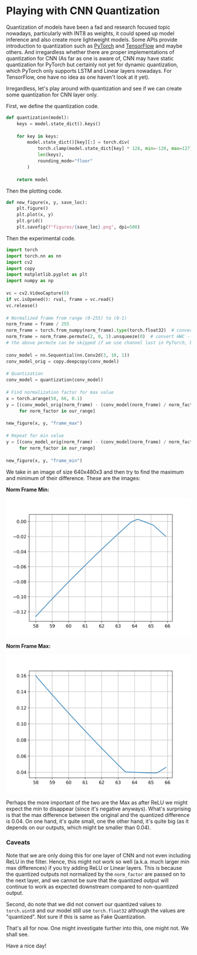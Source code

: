 # Playing with CNN Quantization

Quantization of models have been a fad and research focused topic nowadays, particularly with INT8 as weights, it could speed up model inference and also create more lightweight models. Some APIs provide introduction to quantization such as [PyTorch](https://pytorch.org/blog/introduction-to-quantization-on-pytorch/) and [TensorFlow](https://www.tensorflow.org/lite/performance/post_training_quantization) and maybe others. And irregardless whether there are proper implementations of quantization for CNN (As far as one is aware of, CNN may have static quantization for PyTorch but certainly not yet for dynamic quantization, which PyTorch only supports LSTM and Linear layers nowadays. For TensorFlow, one have no idea as one haven't look at it yet). 

Irregardless, let's play around with quantization and see if we can create some quantization for CNN layer only. 

First, we define the quantization code. 

```python
def quantization(model):
    keys = model.state_dict().keys()
    
    for key in keys:
        model.state_dict()[key][:] = torch.div(
            torch.clamp(model.state_dict[key] * 128, min=-128, max=127),
            len(keys), 
            rounding_mode="floor"
        )
        
    return model
```

Then the plotting code. 

```python
def new_figure(x, y, save_loc):
    plt.figure()
    plt.plot(x, y)
    plt.grid()
    plt.savefig(f"figures/{save_loc}.png", dpi=500)
```

Then the experimental code. 

```python
import torch
import torch.nn as nn
import cv2
import copy
import matplotlib.pyplot as plt
import numpy as np

vc = cv2.VideoCapture(0)
if vc.isOpened(): rval, frame = vc.read()
vc.release()

# Normalized frame from range (0-255) to (0-1)
norm_frame = frame / 255
norm_frame = torch.from_numpy(norm_frame).type(torch.float32)  # convert to Tensor, type Float32. 
norm_frame = norm_frame.permute(2, 0, 1).unsqueeze(0)  # convert HWC --> CHW then NCHW (expected PyTorch input)
# the above permute can be skipped if we use channel last in PyTorch, but let's not do that and make things simple. 

conv_model = nn.Sequential(nn.Conv2d(3, 10, 1))
conv_model_orig = copy.deepcopy(conv_model)

# Quantization
conv_model = quantization(conv_model)

# Find normalization factor for max value
x = torch.arange(58, 66, 0.1)
y = [(conv_model_orig(norm_frame) - (conv_model(norm_frame) / norm_factor)).max()
     for norm_factor in our_range]

new_figure(x, y, "frame_max")

# Repeat for min value
y = [(conv_model_orig(norm_frame) - (conv_model(norm_frame) / norm_factor)).min()
     for norm_factor in our_range]

new_figure(x, y, "frame_min")
```

We take in an image of size 640x480x3 and then try to find the maximum and minimum of their difference. These are the images: 

**Norm Frame Min:**

![](/images/norm_frame_min.png "Norm Frame Min")

**Norm Frame Max:** 

![](/images/norm_frame_max.png "Norm Frame Max")

Perhaps the more important of the two are the Max as after ReLU we might expect the min to disappear (since it's negative anyways). What's surprising is that the max difference between the original and the quantized difference is 0.04. On one hand, it's quite small, one the other hand, it's quite big (as it depends on our outputs, which might be smaller than 0.04). 

### Caveats
Note that we are only doing this for one layer of CNN and not even including ReLU in the filter. Hence, this might not work so well (a.k.a. much larger min max differences) if you try adding ReLU or Linear layers. This is because the quantized outputs not normalized by the `norm_factor` are passed on to the next layer, and we cannot be sure that the quantized output will continue to work as expected downstream compared to non-quantized output. 

Second, do note that we did not convert our quantized values to `torch.uint8` and our model still use `torch.float32` although the values are "quantized". Not sure if this is same as Fake Quantization. 

That's all for now. One might investigate further into this, one might not. We shall see. 

Have a nice day! 
